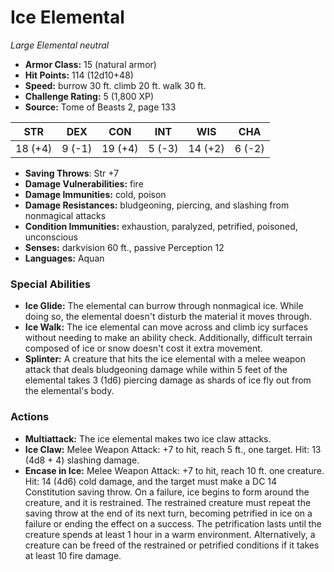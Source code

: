 # Ice Elemental

*Large* *Elemental* *neutral*

- **Armor Class:** 15 (natural armor)
- **Hit Points:** 114 (12d10+48)
- **Speed:** burrow 30 ft. climb 20 ft. walk 30 ft.
- **Challenge Rating:** 5 (1,800 XP)
- **Source:** Tome of Beasts 2, page 133

| STR | DEX | CON | INT | WIS | CHA |
| --- | --- | --- | --- | --- | --- |
| 18 (+4) | 9 (-1) | 19 (+4) | 5 (-3) | 14 (+2) | 6 (-2) |

- **Saving Throws**: Str +7
- **Damage Vulnerabilities:** fire
- **Damage Immunities:** cold, poison
- **Damage Resistances:** bludgeoning, piercing, and slashing from nonmagical attacks
- **Condition Immunities:** exhaustion, paralyzed, petrified, poisoned, unconscious
- **Senses:** darkvision 60 ft., passive Perception 12
- **Languages:** Aquan

### Special Abilities

- **Ice Glide:** The elemental can burrow through nonmagical ice. While doing so, the elemental doesn't disturb the material it moves through.
- **Ice Walk:** The ice elemental can move across and climb icy surfaces without needing to make an ability check. Additionally, difficult terrain composed of ice or snow doesn't cost it extra movement.
- **Splinter:** A creature that hits the ice elemental with a melee weapon attack that deals bludgeoning damage while within 5 feet of the elemental takes 3 (1d6) piercing damage as shards of ice fly out from the elemental's body.

### Actions

- **Multiattack:** The ice elemental makes two ice claw attacks.
- **Ice Claw:** Melee Weapon Attack: +7 to hit, reach 5 ft., one target. Hit: 13 (4d8 + 4) slashing damage.
- **Encase in Ice:** Melee Weapon Attack: +7 to hit, reach 10 ft. one creature. Hit: 14 (4d6) cold damage, and the target must make a DC 14 Constitution saving throw. On a failure, ice begins to form around the creature, and it is restrained. The restrained creature must repeat the saving throw at the end of its next turn, becoming petrified in ice on a failure or ending the effect on a success. The petrification lasts until the creature spends at least 1 hour in a warm environment. Alternatively, a creature can be freed of the restrained or petrified conditions if it takes at least 10 fire damage.


